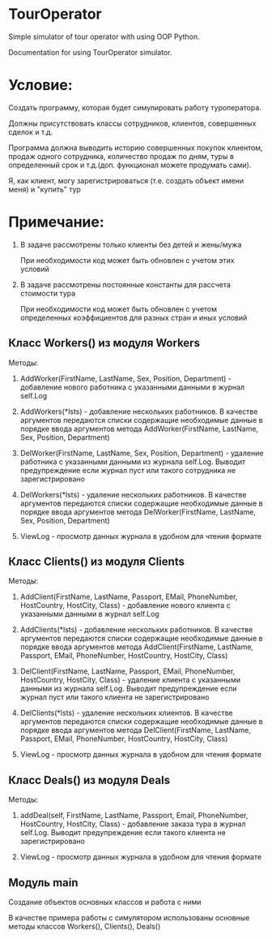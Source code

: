 # TourOperator
Simple simulator of tour operator with using OOP Python.

Documentation for using TourOperator simulator.

# Условие:

Создать программу, которая будет симулировать работу туроператора.

Должны присутствовать классы сотрудников, клиентов, совершенных сделок и т.д.

Программа должна выводить историю совершенных покупок клиентом, продаж одного сотрудника, количество продаж по дням, туры в определенный срок и т.д.(доп. функционал можете продумать сами).

Я, как клиент, могу зарегистрироваться (т.е. создать объект имени меня) и "купить" тур


# Примечание:

1. В задаче рассмотрены только клиенты без детей и жены/мужа

   При необходимости код может быть обновлен с учетом этих условий

2. В задаче рассмотрены постоянные константы для рассчета стоимости тура

   При необходимости код может быть обновлен с учетом определенных коэффициентов для разных стран и иных условий

## Класс Workers() из модуля Workers

Методы:

1. AddWorker(FirstName, LastName, Sex, Position, Department) - добавление нового работника с указанными данными в журнал self.Log

2. AddWorkers(*lsts) - добавление нескольких работников. В качестве аргументов передаются списки содержащие необходимые данные в порядке ввода аргументов метода AddWorker(FirstName, LastName, Sex, Position, Department)

3. DelWorker(FirstName, LastName, Sex, Position, Department) - удаление работника с указанными данными из журнала self.Log. Выводит предупреждение если журнал пуст или такого сотрудника не зарегистрировано

4. DelWorkers(*lsts) - удаление нескольких работников. В качестве аргументов передаются списки содержащие необходимые данные в порядке ввода аргументов метода DelWorker(FirstName, LastName, Sex, Position, Department)

5. ViewLog - просмотр данных журнала в удобном для чтения формате

## Класс Clients() из модуля Clients
Методы:

1. AddClient(FirstName, LastName, Passport, EMail, PhoneNumber, HostCountry, HostCity, Class) - добавление нового клиента с указанными данными в журнал self.Log

2. AddClients(*lsts) - добавление нескольких работников. В качестве аргументов передаются списки содержащие необходимые данные в порядке ввода аргументов метода AddClient(FirstName, LastName, Passport, EMail, PhoneNumber, HostCountry, HostCity, Class)

3. DelClient(FirstName, LastName, Passport, EMail, PhoneNumber, HostCountry, HostCity, Class) - удаление клиента с указанными данными из журнала self.Log. Выводит предупреждение если журнал пуст или такого клиента не зарегистрировано

4. DelClients(*lsts) - удаление нескольких клиентов. В качестве аргументов передаются списки содержащие необходимые данные в порядке ввода аргументов метода DelClient(FirstName, LastName, Passport, EMail, PhoneNumber, HostCountry, HostCity, Class)

5. ViewLog - просмотр данных журнала в удобном для чтения формате

## Класс Deals() из модуля Deals

Методы:

1. addDeal(self, FirstName, LastName, Passport, Email, PhoneNumber, HostCountry, HostCity, Class) - добавление заказа тура в журнал self.Log. Выводит предупреждение если такого клиента не зарегистрировано

2. ViewLog - просмотр данных журнала в удобном для чтения формате

## Модуль main 

Создание объектов основных классов и работа с ними

В качестве примера работы с симулятором использованы основные методы классов Workers(), Clients(), Deals()
